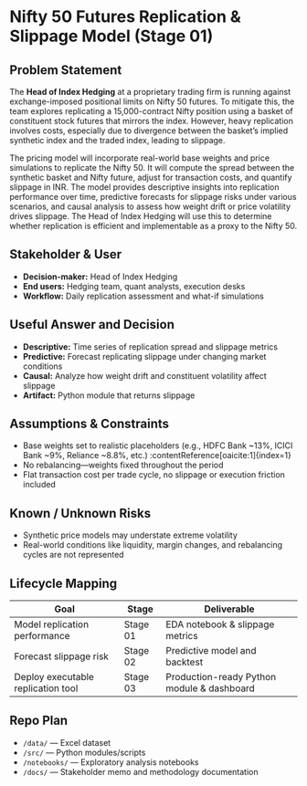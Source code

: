 # Nifty 50 Futures Replication & Slippage Model (Stage 01)

## Problem Statement
The **Head of Index Hedging** at a proprietary trading firm is running against exchange-imposed positional limits on Nifty 50 futures. To mitigate this, the team explores replicating a 15,000-contract Nifty position using a basket of constituent stock futures that mirrors the index. However, heavy replication involves costs, especially due to divergence between the basket’s implied synthetic index and the traded index, leading to slippage.

The pricing model will incorporate real-world base weights and price simulations to replicate the Nifty 50. It will compute the spread between the synthetic basket and Nifty future, adjust for transaction costs, and quantify slippage in INR. The model provides descriptive insights into replication performance over time, predictive forecasts for slippage risks under various scenarios, and causal analysis to assess how weight drift or price volatility drives slippage. The Head of Index Hedging will use this to determine whether replication is efficient and implementable as a proxy to the Nifty 50.


## Stakeholder & User
- **Decision-maker:** Head of Index Hedging  
- **End users:** Hedging team, quant analysts, execution desks  
- **Workflow:** Daily replication assessment and what-if simulations

## Useful Answer and Decision
- **Descriptive:** Time series of replication spread and slippage metrics  
- **Predictive:** Forecast replicating slippage under changing market conditions  
- **Causal:** Analyze how weight drift and constituent volatility affect slippage  
- **Artifact:** Python module that returns slippage


## Assumptions & Constraints
- Base weights set to realistic placeholders (e.g., HDFC Bank ~13%, ICICI Bank ~9%, Reliance ~8.8%, etc.) :contentReference[oaicite:1]{index=1}  
- No rebalancing—weights fixed throughout the period  
- Flat transaction cost per trade cycle, no slippage or execution friction included

## Known / Unknown Risks
- Synthetic price models may understate extreme volatility  
- Real-world conditions like liquidity, margin changes, and rebalancing cycles are not represented

## Lifecycle Mapping
| **Goal**                          | **Stage** | **Deliverable**                          |
|----------------------------------|-----------|-------------------------------------------|
| Model replication performance    | Stage 01  | EDA notebook & slippage metrics           |
| Forecast slippage risk           | Stage 02  | Predictive model and backtest              |
| Deploy executable replication tool | Stage 03 | Production-ready Python module & dashboard |

## Repo Plan
- `/data/` — Excel dataset  
- `/src/` — Python modules/scripts  
- `/notebooks/` — Exploratory analysis notebooks  
- `/docs/` — Stakeholder memo and methodology documentation
